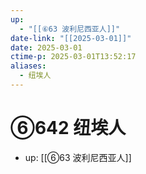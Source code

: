 ```yaml
---
up:
  - "[[⑥63 波利尼西亚人]]"
date-link: "[[2025-03-01]]"
date: 2025-03-01
ctime-p: 2025-03-01T13:52:17
aliases:
  - 纽埃人
---
```


# ⑥642 纽埃人

- up: [[⑥63 波利尼西亚人]]
